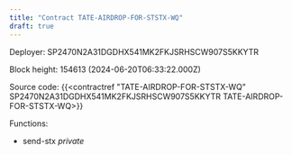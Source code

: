 ```yaml
---
title: "Contract TATE-AIRDROP-FOR-STSTX-WQ"
draft: true
---
```

Deployer: SP2470N2A31DGDHX541MK2FKJSRHSCW907S5KKYTR


 



Block height: 154613 (2024-06-20T06:33:22.000Z)

Source code: {{<contractref "TATE-AIRDROP-FOR-STSTX-WQ" SP2470N2A31DGDHX541MK2FKJSRHSCW907S5KKYTR TATE-AIRDROP-FOR-STSTX-WQ>}}

Functions:

* send-stx _private_
